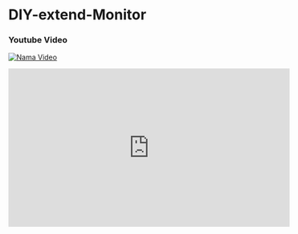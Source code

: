 # DIY-extend-Monitor

### Youtube Video
[![Nama Video](https://img.youtube.com/vi/VIDEO_ID/0.jpg)]([https://www.youtube.com/watch?v=VIDEO_ID](https://www.youtube.com/embed/0QBkR5k-f68?si=icTqHfy4Ak602zaQ))

<iframe width="560" height="315" src="https://www.youtube.com/embed/0QBkR5k-f68?si=icTqHfy4Ak602zaQ" title="YouTube video player" frameborder="0" allow="accelerometer; autoplay; clipboard-write; encrypted-media; gyroscope; picture-in-picture; web-share" allowfullscreen></iframe>

